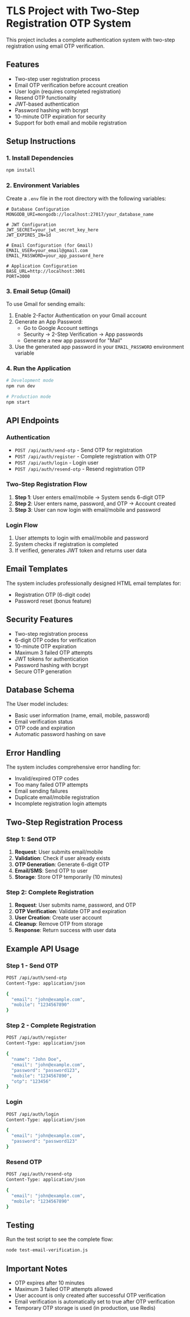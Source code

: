 # TLS Project with Two-Step Registration OTP System

This project includes a complete authentication system with two-step registration using email OTP verification.

## Features

- Two-step user registration process
- Email OTP verification before account creation
- User login (requires completed registration)
- Resend OTP functionality
- JWT-based authentication
- Password hashing with bcrypt
- 10-minute OTP expiration for security
- Support for both email and mobile registration

## Setup Instructions

### 1. Install Dependencies

```bash
npm install
```

### 2. Environment Variables

Create a `.env` file in the root directory with the following variables:

```env
# Database Configuration
MONGODB_URI=mongodb://localhost:27017/your_database_name

# JWT Configuration
JWT_SECRET=your_jwt_secret_key_here
JWT_EXPIRES_IN=1d

# Email Configuration (for Gmail)
EMAIL_USER=your_email@gmail.com
EMAIL_PASSWORD=your_app_password_here

# Application Configuration
BASE_URL=http://localhost:3001
PORT=3000
```

### 3. Email Setup (Gmail)

To use Gmail for sending emails:

1. Enable 2-Factor Authentication on your Gmail account
2. Generate an App Password:
   - Go to Google Account settings
   - Security → 2-Step Verification → App passwords
   - Generate a new app password for "Mail"
3. Use the generated app password in your `EMAIL_PASSWORD` environment variable

### 4. Run the Application

```bash
# Development mode
npm run dev

# Production mode
npm start
```

## API Endpoints

### Authentication

- `POST /api/auth/send-otp` - Send OTP for registration
- `POST /api/auth/register` - Complete registration with OTP
- `POST /api/auth/login` - Login user
- `POST /api/auth/resend-otp` - Resend registration OTP

### Two-Step Registration Flow

1. **Step 1**: User enters email/mobile → System sends 6-digit OTP
2. **Step 2**: User enters name, password, and OTP → Account created
3. **Step 3**: User can now login with email/mobile and password

### Login Flow

1. User attempts to login with email/mobile and password
2. System checks if registration is completed
3. If verified, generates JWT token and returns user data

## Email Templates

The system includes professionally designed HTML email templates for:
- Registration OTP (6-digit code)
- Password reset (bonus feature)

## Security Features

- Two-step registration process
- 6-digit OTP codes for verification
- 10-minute OTP expiration
- Maximum 3 failed OTP attempts
- JWT tokens for authentication
- Password hashing with bcrypt
- Secure OTP generation

## Database Schema

The User model includes:
- Basic user information (name, email, mobile, password)
- Email verification status
- OTP code and expiration
- Automatic password hashing on save

## Error Handling

The system includes comprehensive error handling for:
- Invalid/expired OTP codes
- Too many failed OTP attempts
- Email sending failures
- Duplicate email/mobile registration
- Incomplete registration login attempts

## Two-Step Registration Process

### Step 1: Send OTP
1. **Request**: User submits email/mobile
2. **Validation**: Check if user already exists
3. **OTP Generation**: Generate 6-digit OTP
4. **Email/SMS**: Send OTP to user
5. **Storage**: Store OTP temporarily (10 minutes)

### Step 2: Complete Registration
1. **Request**: User submits name, password, and OTP
2. **OTP Verification**: Validate OTP and expiration
3. **User Creation**: Create user account
4. **Cleanup**: Remove OTP from storage
5. **Response**: Return success with user data

## Example API Usage

### Step 1 - Send OTP
```bash
POST /api/auth/send-otp
Content-Type: application/json

{
  "email": "john@example.com",
  "mobile": "1234567890"
}
```

### Step 2 - Complete Registration
```bash
POST /api/auth/register
Content-Type: application/json

{
  "name": "John Doe",
  "email": "john@example.com",
  "password": "password123",
  "mobile": "1234567890",
  "otp": "123456"
}
```

### Login
```bash
POST /api/auth/login
Content-Type: application/json

{
  "email": "john@example.com",
  "password": "password123"
}
```

### Resend OTP
```bash
POST /api/auth/resend-otp
Content-Type: application/json

{
  "email": "john@example.com",
  "mobile": "1234567890"
}
```

## Testing

Run the test script to see the complete flow:

```bash
node test-email-verification.js
```

## Important Notes

- OTP expires after 10 minutes
- Maximum 3 failed OTP attempts allowed
- User account is only created after successful OTP verification
- Email verification is automatically set to true after OTP verification
- Temporary OTP storage is used (in production, use Redis) 